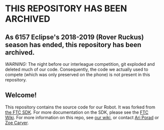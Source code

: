 # THIS REPOSITORY HAS BEEN ARCHIVED
## As 6157 Eclipse's 2018-2019 (Rover Ruckus) season has ended, this repository has been archived.

*WARNING:* The night before our interleague competition, git exploded and deleted much of our code. Consequently, the code we actually used to compete (which was only preserved on the phone) is not present in this repository.

## Welcome!

This repository contains the source code for our Robot. It was forked from [the FTC SDK](https://github.com/ftctechnh/ftc_app). For more documentation on the SDK, please see the [FTC Wiki](https://github.com/ftctechnh/ftc_app/wiki). For more information on this repo, see [our wiki](https://github.com/redshiftrobotics/ftc_app/wiki), or contact [Ari Porad](https://github.com/ariporad) or [Zoe Carver](https://github.com/pudility).
